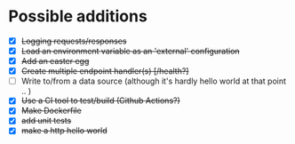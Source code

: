 # Possible additions

* [x] ~~Logging requests/responses~~
* [x] ~~Load an environment variable as an 'external' configuration~~
* [x] ~~Add an easter egg~~
* [x] ~~Create multiple endpoint handler(s) [/health?]~~
* [ ] Write to/from a data source (although it's hardly hello world at that point .. )
* [x] ~~Use a CI tool to test/build (Github Actions?)~~
* [x] ~~Make Dockerfile~~
* [x] ~~add unit tests~~
* [x] ~~make a http hello world~~
